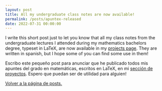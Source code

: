 ```yaml
---
layout: post
title: All my undergraduate class notes are now available!
permalink: /posts/apuntex-released
date: 2022-07-31 00:00:00
---
```


I write this short post just to let you know that all my class notes from the undergraduate lectures I attended during my mathematics bachelors degree, typeset in LaTeX, are now available in my [projects page](/projects). They are written in spanish, but I hope some of you can find some use in them!

Escribo este pequeño post para anunciar que he publicado todos mis apuntes del grado en matemáticas, escritos en LaTeX, en mi [sección de proyectos](/projects). Espero que puedan ser de utilidad para alguien!

[Volver a la página de posts.](/blog)


